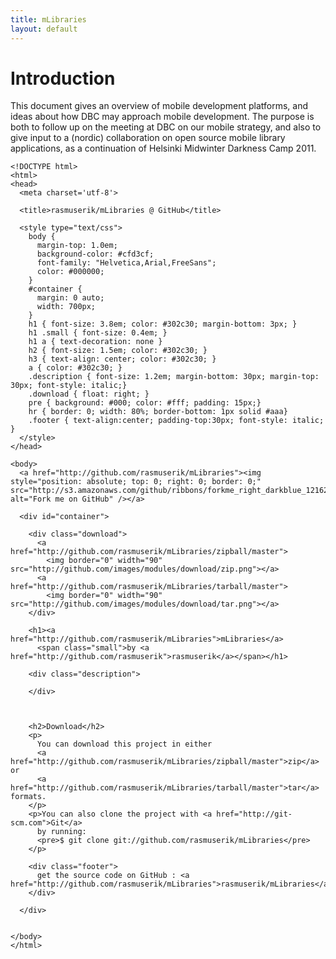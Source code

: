 ```yaml
---
title: mLibraries
layout: default
---
```


# Introduction

This document gives an overview of mobile development platforms, and ideas about how DBC may approach mobile development.
The purpose is both to follow up on the meeting at DBC on our mobile strategy, and also to give input to a (nordic) collaboration on open source mobile library applications, as a continuation of Helsinki Midwinter Darkness Camp 2011.
    
    <!DOCTYPE html>
    <html>
    <head>
      <meta charset='utf-8'>
    
      <title>rasmuserik/mLibraries @ GitHub</title>
    
      <style type="text/css">
        body {
          margin-top: 1.0em;
          background-color: #cfd3cf;
          font-family: "Helvetica,Arial,FreeSans";
          color: #000000;
        }
        #container {
          margin: 0 auto;
          width: 700px;
        }
        h1 { font-size: 3.8em; color: #302c30; margin-bottom: 3px; }
        h1 .small { font-size: 0.4em; }
        h1 a { text-decoration: none }
        h2 { font-size: 1.5em; color: #302c30; }
        h3 { text-align: center; color: #302c30; }
        a { color: #302c30; }
        .description { font-size: 1.2em; margin-bottom: 30px; margin-top: 30px; font-style: italic;}
        .download { float: right; }
        pre { background: #000; color: #fff; padding: 15px;}
        hr { border: 0; width: 80%; border-bottom: 1px solid #aaa}
        .footer { text-align:center; padding-top:30px; font-style: italic; }
      </style>
    </head>
    
    <body>
      <a href="http://github.com/rasmuserik/mLibraries"><img style="position: absolute; top: 0; right: 0; border: 0;" src="http://s3.amazonaws.com/github/ribbons/forkme_right_darkblue_121621.png" alt="Fork me on GitHub" /></a>
    
      <div id="container">
    
        <div class="download">
          <a href="http://github.com/rasmuserik/mLibraries/zipball/master">
            <img border="0" width="90" src="http://github.com/images/modules/download/zip.png"></a>
          <a href="http://github.com/rasmuserik/mLibraries/tarball/master">
            <img border="0" width="90" src="http://github.com/images/modules/download/tar.png"></a>
        </div>
    
        <h1><a href="http://github.com/rasmuserik/mLibraries">mLibraries</a>
          <span class="small">by <a href="http://github.com/rasmuserik">rasmuserik</a></span></h1>
    
        <div class="description">
          
        </div>
    
        
    
        <h2>Download</h2>
        <p>
          You can download this project in either
          <a href="http://github.com/rasmuserik/mLibraries/zipball/master">zip</a> or
          <a href="http://github.com/rasmuserik/mLibraries/tarball/master">tar</a> formats.
        </p>
        <p>You can also clone the project with <a href="http://git-scm.com">Git</a>
          by running:
          <pre>$ git clone git://github.com/rasmuserik/mLibraries</pre>
        </p>
    
        <div class="footer">
          get the source code on GitHub : <a href="http://github.com/rasmuserik/mLibraries">rasmuserik/mLibraries</a>
        </div>
    
      </div>
    
      
    </body>
    </html>
